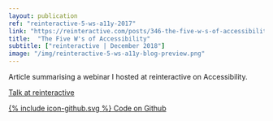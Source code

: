```yaml
---
layout: publication
ref: "reinteractive-5-ws-a11y-2017"
link: "https://reinteractive.com/posts/346-the-five-w-s-of-accessibility"
title:  "The Five W's of Accessibility"
subtitle: ["reinteractive | December 2018"]
image: "/img/reinteractive-5-ws-a11y-blog-preview.png"
---
```


Article summarising a webinar I hosted at reinteractive on Accessibility.

[Talk at reinteractive](/presentations/#five-ws-a11y)

[<span class="icon icon--github">{% include icon-github.svg %}</span> Code on Github](https://github.com/Rhiana/a11y_demo)
